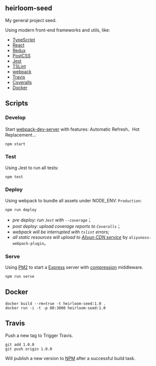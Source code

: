## heirloom-seed
My general project seed. 

Using modern front-end frameworks and utils, like:

+ [TypeScript](https://www.typescriptlang.org/)
+ [React](https://facebook.github.io/react/) 
+ [Redux](http://redux.js.org/)
+ [PostCSS](http://postcss.org/)
+ [Jest](https://facebook.github.io/jest/)
+ [TSLint](https://palantir.github.io/tslint/)
+ [webpack](http://webpack.github.io/docs/)
+ [Travis](https://travis-ci.org/)
+ [Coveralls](https://coveralls.io/)
+ [Docker](https://www.docker.com/)
 
## Scripts
 
### Develop

Start [webpack-dev-server](http://webpack.github.io/docs/webpack-dev-server.html) with features: Automatic Refresh、Hot Replacement...

```bash
npm start
```
 
### Test

Using Jest to run all tests:


```bash
npm test
```

### Deploy
Using webpack to bundle all assets under NODE_ENV: `Production`:
```bash
npm run deploy
```
+ *pre deploy: run `Jest` with `--coverage`*；
+ *post deploy: upload coverage reports to `Coveralls`*；
+ *webpack will be interrupted with `tslint` errors;*
+ *all static resources will upload to [Aliyun CDN service](https://cn.aliyun.com/product/cdn)* by `aliyunoss-webpack-plugin`。


### Serve
Using [PM2](https://github.com/Unitech/pm2) to start a [Express](https://github.com/expressjs/express) server with [compression](https://github.com/expressjs/compression) middleware.
```bash
npm run serve
```
## Docker
```
docker build --rm=true -t heirloom-seed:1.0 .
docker run -i -t -p 80:3000 heirloom-seed:1.0
```

## Travis

Push a new tag to Trigger Travis.
```
git add 1.0.0
git push origin 1.0.0
```

Will publish a new version to [NPM](https://www.npmjs.com/) after a successful build task.


